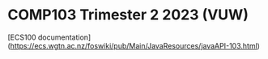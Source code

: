 # COMP103 Trimester 2 2023 (VUW)
[ECS100 documentation]  (https://ecs.wgtn.ac.nz/foswiki/pub/Main/JavaResources/javaAPI-103.html)

